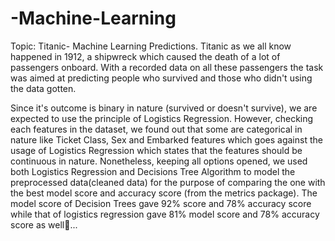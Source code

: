 # -Machine-Learning
Topic: Titanic- Machine Learning Predictions. 
Titanic as we all know happened in 1912, a shipwreck which caused the death of a lot of passengers onboard. 
With a recorded data on all these passengers
the task was aimed at predicting people who survived and those who didn't using the data gotten. 

Since it's outcome is binary in nature (survived or doesn't survive), we are expected to use the principle of Logistics Regression. 
However, checking each features in the dataset, we found out that some are categorical in nature like Ticket Class, Sex and Embarked features which goes against the usage of Logistics Regression which states that the features should be continuous in nature.
Nonetheless, keeping all options opened, we used both Logistics Regression and Decisions Tree Algorithm to model the preprocessed data(cleaned data) for the purpose of comparing the one with the best model score and accuracy score (from the metrics package). 
The model score of Decision Trees gave 92% score and 78% accuracy score while that of logistics regression gave 81% model score and 78% accuracy score as well🤗...
